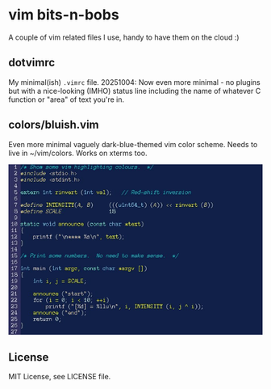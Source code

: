 # vim bits-n-bobs

A couple of vim related files I use, handy to have them on the cloud :)

## dotvimrc
My minimal(ish) `.vimrc` file.
20251004: Now even more minimal - no plugins but with a nice-looking (IMHO) status line including
the name of whatever C function or "area" of text you're in.

## colors/bluish.vim
Even more minimal vaguely dark-blue-themed vim color scheme.  Needs to live in ~/vim/colors.
Works on xterms too.

![Sample](sample-bluish.jpg)

## License
MIT License, see LICENSE file.

